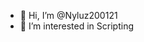- 👋 Hi, I’m @Nyluz200121
- 👀 I’m interested in Scripting

<!---
Nyluz200121/Nyluz200121 is a ✨ special ✨ repository because its `README.md` (this file) appears on your GitHub profile.
You can click the Preview link to take a look at your changes.
--->
